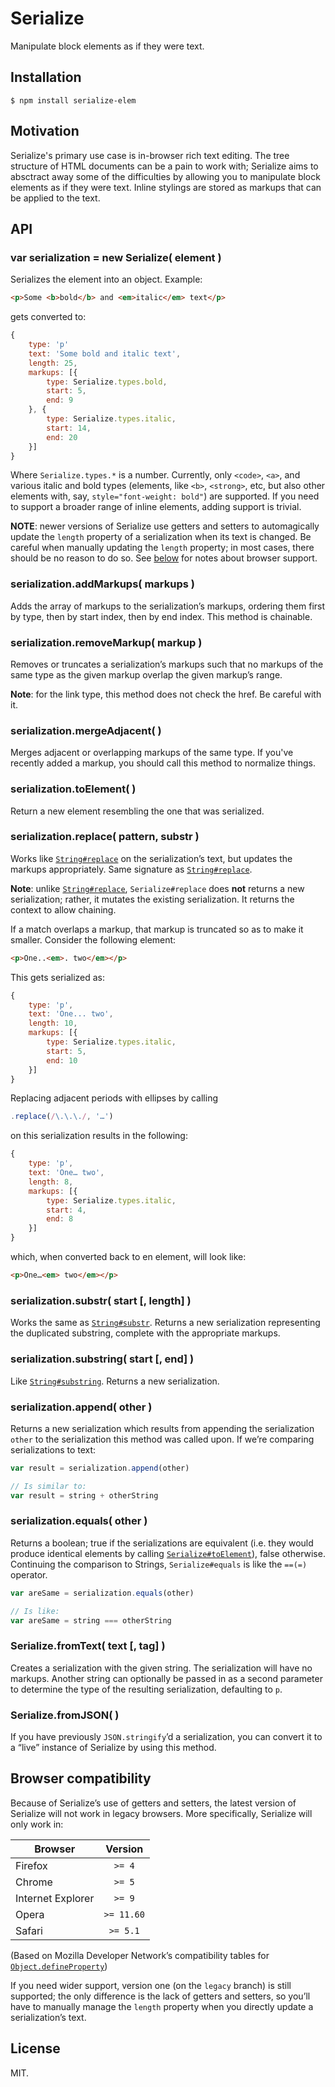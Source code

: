 # Serialize

Manipulate block elements as if they were text.

## Installation

```
$ npm install serialize-elem
```

## Motivation

Serialize's primary use case is in-browser rich text editing. The tree structure of HTML documents can be a pain to work with; Serialize aims to absctract away some of the difficulties by allowing you to manipulate block elements as if they were text. Inline stylings are stored as markups that can be applied to the text.

## API

### var serialization = new Serialize( element )

Serializes the element into an object. Example:

```html
<p>Some <b>bold</b> and <em>italic</em> text</p>
```

gets converted to:

```js
{
    type: 'p'
    text: 'Some bold and italic text',
    length: 25,
    markups: [{
        type: Serialize.types.bold,
        start: 5,
        end: 9
    }, {
        type: Serialize.types.italic,
        start: 14,
        end: 20
    }]
}
```

Where `Serialize.types.*` is a number. Currently, only `<code>`, `<a>`, and various italic and bold types (elements, like `<b>`, `<strong>`, etc, but also other elements with, say, `style="font-weight: bold"`) are supported. If you need to support a broader range of inline elements, adding support is trivial.

__NOTE__: newer versions of Serialize use getters and setters to automagically update the `length` property of a serialization when its text is changed. Be careful when manually updating the `length` property; in most cases, there should be no reason to do so. See [below][compat] for notes about browser support.

### serialization.addMarkups( markups )

Adds the array of markups to the serialization’s markups, ordering them first by type, then by start index, then by end index. This method is chainable.

### serialization.removeMarkup( markup )

Removes or truncates a serialization’s markups such that no markups of the same type as the given markup overlap the given markup’s range.

__Note__: for the link type, this method does not check the href. Be careful with it.

### serialization.mergeAdjacent( )

Merges adjacent or overlapping markups of the same type. If you've recently added a markup, you should call this method to normalize things.

### serialization.toElement( )

Return a new element resembling the one that was serialized.

### serialization.replace( pattern, substr )

Works like [`String#replace`][replace] on the serialization’s text, but updates the markups appropriately. Same signature as [`String#replace`][replace].

__Note__: unlike [`String#replace`][replace], `Serialize#replace` does __not__ returns a new serialization; rather, it mutates the existing serialization. It returns the context to allow chaining.

If a match overlaps a markup, that markup is truncated so as to make it smaller. Consider the following element:

```html
<p>One..<em>. two</em></p>
```

This gets serialized as:

```js
{
    type: 'p',
    text: 'One... two',
    length: 10,
    markups: [{
        type: Serialize.types.italic,
        start: 5,
        end: 10
    }]
}
```

Replacing adjacent periods with ellipses by calling

```js
.replace(/\.\.\./, '…')
```

on this serialization results in the following:

```js
{
    type: 'p',
    text: 'One… two',
    length: 8,
    markups: [{
        type: Serialize.types.italic,
        start: 4,
        end: 8
    }]
}
```

which, when converted back to en element, will look like:

```html
<p>One…<em> two</em></p>
```

### serialization.substr( start [, length] )

Works the same as [`String#substr`][substr]. Returns a new serialization representing the duplicated substring, complete with the appropriate markups.

### serialization.substring( start [, end] )

Like [`String#substring`][substring]. Returns a new serialization.

### serialization.append( other )

Returns a new serialization which results from appending the serialization `other` to the serialization this method was called upon. If we’re comparing serializations to text:

```js
var result = serialization.append(other)

// Is similar to:
var result = string + otherString
```

### serialization.equals( other )

Returns a boolean; true if the serializations are equivalent (i.e. they would produce identical elements by calling [`Serialize#toElement`][toElement]), false otherwise. Continuing the comparison to Strings, `Serialize#equals` is like the `==(=)` operator.

```js
var areSame = serialization.equals(other)

// Is like:
var areSame = string === otherString
```

### Serialize.fromText( text [, tag] )

Creates a serialization with the given string. The serialization will have no markups. Another string can optionally be passed in as a second parameter to determine the type of the resulting serialization, defaulting to `p`.

### Serialize.fromJSON( )

If you have previously `JSON.stringify`’d a serialization, you can convert it to a “live” instance of Serialize by using this method.

## Browser compatibility

Because of Serialize’s use of getters and setters, the latest version of Serialize will not work in legacy browsers. More specifically, Serialize will only work in:

| Browser | Version |
| --- | :---: |
| Firefox | `>= 4` |
| Chrome | `>= 5` |
| Internet Explorer | `>= 9` |
| Opera | `>= 11.60` |
| Safari | `>= 5.1` |

(Based on Mozilla Developer Network’s compatibility tables for [`Object.defineProperty`][prop])

If you need wider support, version one (on the `legacy` branch) is still supported; the only difference is the lack of getters and setters, so you’ll have to manually manage the `length` property when you directly update a serialization’s text.

## License

MIT.

[compat]: #browser-compatibility
[replace]: https://developer.mozilla.org/en-US/docs/Web/JavaScript/Reference/Global_Objects/String/replace
[substr]: https://developer.mozilla.org/en-US/docs/Web/JavaScript/Reference/Global_Objects/String/substring
[substring]: https://developer.mozilla.org/en/docs/Web/JavaScript/Reference/Global_Objects/String/substring
[toElement]: #serializationtoelement-
[prop]: https://developer.mozilla.org/en-US/docs/Web/JavaScript/Reference/Global_Objects/Object/defineProperty#Browser_compatibility
